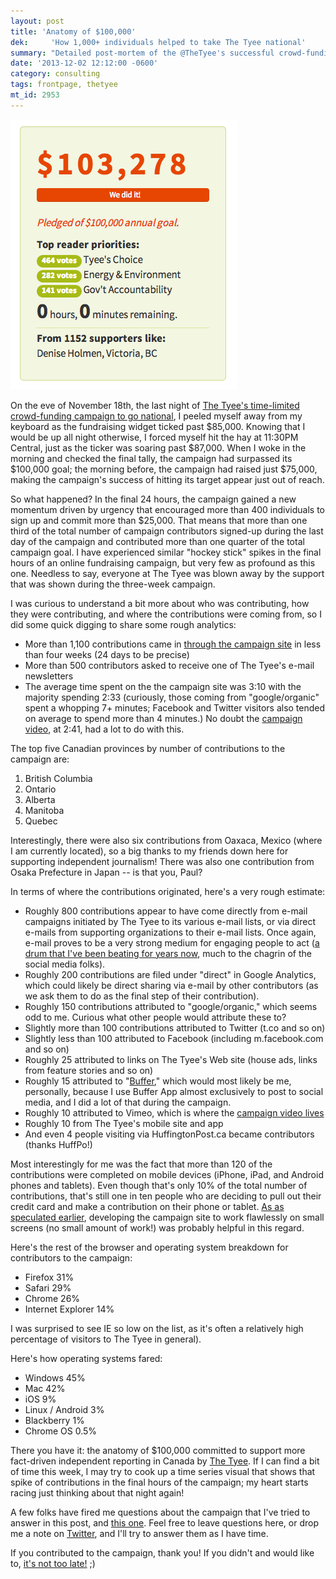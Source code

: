 ```yaml
---
layout: post
title: 'Anatomy of $100,000'
dek:     'How 1,000+ individuals helped to take The Tyee national'
summary: "Detailed post-mortem of the @TheTyee's successful crowd-funding campaign for independent journalism" # 140 characters or less!
date: '2013-12-02 12:12:00 -0600'
category: consulting
tags: frontpage, thetyee
mt_id: 2953
---
```

<img alt="The Tyee's national campaign fundraising widget" src="/files/Support_fact-based_independent_journalism_--_The_Tyee.png" width="362" height="432" class="pull-left" />

On the eve of November 18th, the last night of [The Tyee's time-limited crowd-funding campaign to go national](http://support.thetyee.ca), I peeled myself away from my keyboard as the fundraising widget ticked past $85,000. Knowing that I would be up all night otherwise, I forced myself hit the hay at 11:30PM Central, just as the ticker was soaring past $87,000. When I woke in the morning and checked the final tally, the campaign had surpassed its $100,000 goal; the morning before, the campaign had raised just $75,000, making the campaign's success of hitting its target appear just out of reach. 

So what happened? In the final 24 hours, the campaign gained a new momentum driven by urgency that encouraged more than 400 individuals to sign up and commit more than $25,000. That means that more than one third of the total number of campaign contributors signed-up during the last day of the campaign and contributed more than one quarter of the total campaign goal. I have experienced similar "hockey stick" spikes in the final hours of an online fundraising campaign, but very few as profound as this one. Needless to say, everyone at The Tyee was blown away by the support that was shown during the three-week campaign. 

I was curious to understand a bit more about who was contributing, how they were contributing, and where the contributions were coming from, so I did some quick digging to share some rough analytics:

* More than 1,100 contributions came in [through the campaign site](http://support.thetyee.ca) in less than four weeks (24 days to be precise)
* More than 500 contributors asked to receive one of The Tyee's e-mail newsletters
* The average time spent on the the campaign site was 3:10 with the majority spending 2:33 (curiously, those coming from "google/organic" spent a whopping 7+ minutes; Facebook and Twitter visitors also tended on average to spend more than 4 minutes.) No doubt the [campaign video](http://vimeo.com/77548585), at 2:41, had a lot to do with this.


The top five Canadian provinces by number of contributions to the campaign are:

1. British Columbia
1. Ontario
1. Alberta
1. Manitoba
1. Quebec

Interestingly, there were also six contributions from Oaxaca, Mexico (where I am currently located), so a big thanks to my friends down here for supporting independent journalism! There was also one contribution from Osaka Prefecture in Japan -- is that you, Paul?

In terms of where the contributions originated, here's a very rough estimate:

* Roughly 800 contributions appear to have come directly from e-mail campaigns initiated by The Tyee to its various e-mail lists, or via direct e-mails from supporting organizations to their e-mail lists. Once again, e-mail proves to be a very strong medium for engaging people to act ([a drum that I've been beating for years now](/2009/10/five-reasons-why-e-mail-still-rules-the-roost.html), much to the chagrin of the social media folks).
* Roughly 200 contributions are filed under "direct" in Google Analytics, which could likely be direct sharing via e-mail by other contributors (as we ask them to do as the final step of their contribution).
* Roughly 150 contributions attributed to "google/organic," which seems odd to me. Curious what other people would attribute these to?
* Slightly more than 100 contributions attributed to Twitter (t.co and so on)
* Slightly less than 100 attributed to Facebook (including m.facebook.com and so on)
* Roughly 25 attributed to links on The Tyee's Web site (house ads, links from feature stories and so on)
* Roughly 15 attributed to "[Buffer](bufferapp.com)," which would most likely be me, personally, because I use Buffer App almost exclusively to post to social media, and I did a lot of that during the campaign.  
* Roughly 10 attributed to Vimeo, which is where the [campaign video lives](vimeo.com/77548585)
* Roughly 10 from The Tyee's mobile site and app
* And even 4 people visiting via HuffingtonPost.ca became contributors (thanks HuffPo!)

Most interestingly for me was the fact that more than 120 of the contributions were completed on mobile devices (iPhone, iPad, and Android phones and tablets). Even though that's only 10% of the total number of contributions, that's still one in ten people who are deciding to pull out their credit card and make a contribution on their phone or tablet. [As as speculated earlier](/2013/11/getting-to-110-60000-from-600-supporters.html), developing the campaign site to work flawlessly on small screens (no small amount of work!) was probably helpful in this regard.

Here's the rest of the browser and operating system breakdown for contributors to the campaign:

* Firefox 31%
* Safari 29%
* Chrome 26%
* Internet Explorer 14%

I was surprised to see IE so low on the list, as it's often a relatively high percentage of visitors to The Tyee in general). 

Here's how operating systems fared:

* Windows 45%
* Mac 42%
* iOS 9%
* Linux / Android 3%
* Blackberry 1%
* Chrome OS 0.5%

There you have it: the anatomy of $100,000 committed to support more fact-driven independent reporting in Canada by [The Tyee](http://thetyee.ca). If I can find a bit of time this week, I may try to cook up a time series visual that shows that spike of contributions in the final hours of the campaign; my heart starts racing just thinking about that night again! 

A few folks have fired me questions about the campaign that I've tried to answer in this post, and [this one](/2013/11/getting-to-110-60000-from-600-supporters.html). Feel free to leave questions here, or drop me a note on [Twitter](https://twitter.com/phillipadsmith), and I'll try to answer them as I have time.


If you contributed to the campaign, thank you! If you didn't and would like to, [it's not too late!](https://support.thetyee.ca/) ;)  
